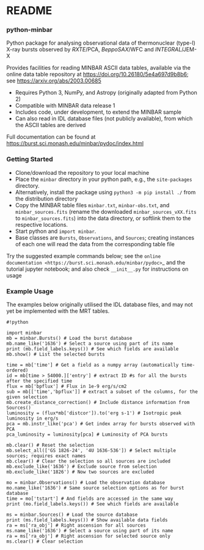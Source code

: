 # README #

### python-minbar ###

Python package for analysing observational data of thermonuclear (type-I) X-ray bursts observed by _RXTE_/PCA, _BeppoSAX_/WFC and _INTEGRAL_/JEM-X

Provides facilities for reading MINBAR ASCII data tables, available via the online data table repository at https://doi.org/10.26180/5e4a697d9b8b6; see https://arxiv.org/abs/2003.00685 

* Requires Python 3, NumPy, and Astropy (originally adapted from Python 2)
* Compatible with MINBAR data release 1
* Includes code, under development, to extend the MINBAR sample
* Can also read in IDL database files (not  publicly available), from which the ASCII tables are derived

Full documentation can be found at https://burst.sci.monash.edu/minbar/pydoc/index.html

### Getting Started ###

* Clone/download the repository to your local machine
* Place the `minbar` directory in your python path, e.g., the `site-packages` directory.
* Alternatively, install the package using `python3 -m pip install ./` from the distribution directory
* Copy the MINBAR table files `minbar.txt`, `minbar-obs.txt`, and `minbar_sources.fits` (rename the downloaded `minbar_sources_vXX.fits` to `minbar_sources.fits`) into the data directory, or softlink them to the respective locations.
* Start python and `import minbar`. 
* Base classes are `Bursts`, `Observations`, and `Sources`; creating instances of each one will read the data from the corresponding table file

Try the suggested example commands below; see the `online documentation <https://burst.sci.monash.edu/minbar/pydoc>`_ and the tutorial jupyter notebook; and also check `__init__.py` for instructions on usage

### Example Usage ###

The examples below originally utilised the IDL database files, and may not yet be implemented with the MRT tables.

```
#!python

import minbar
mb = minbar.Bursts() # Load the burst database
mb.name_like('1636') # Select a source using part of its name
print (mb.field_labels.keys()) # See which fields are available
mb.show() # List the selected bursts

time = mb['time'] # Get a field as a numpy array (automatically time-ordered)
id = mb[time > 54000.]['entry'] # extract ID #s for all the bursts after the specified time
flux = mb['bpflux'] # Flux in 1e-9 erg/s/cm2
sub = mb[['time','bpflux']] # extract a subset of the columns, for the given selection
mb.create_distance_correction() # Include distance information from Sources()
luminosity = (flux*mb['distcor']).to('erg s-1') # Isotropic peak luminosity in erg/s
pca = mb.instr_like('pca') # Get index array for bursts observed with PCA
pca_luminosity = luminosity[pca] # Luminosity of PCA bursts

mb.clear() # Reset the selection
mb.select_all(['GS 1826-24', '4U 1636-536']) # Select multiple sources; requires exact names
mb.clear() # Clear the selection so all sources are included
mb.exclude_like('1636') # Exclude source from selection
mb.exclude_like('1826') # Now two sources are excluded

mo = minbar.Observations() # Load the observation database
mo.name_like('1636') # Same source selection options as for burst database
time = mo['tstart'] # And fields are accessed in the same way
print (mo.field_labels.keys()) # See which fields are available

ms = minbar.Sources() # Load the source database
print (ms.field_labels.keys()) # Show available data fields
ra = ms['ra_obj'] # Right ascension for all sources
ms.name_like('1636') # Select a source using part of its name
ra = ms['ra_obj'] # Right ascension for selected source only
ms.clear() # Clear selection
```


